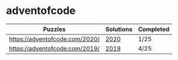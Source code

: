 # adventofcode

| Puzzles | Solutions | Completed |
| --- | --- | --- | 
| https://adventofcode.com/2020/ | [2020](2020/) | 1/25 |
| https://adventofcode.com/2019/ | [2019](2019/) | 4/25 |
